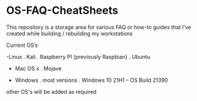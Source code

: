 # OS-FAQ-CheatSheets

This repository is a storage area for various FAQ or how-to guides that I’ve created while building / rebuilding my workstations

Current OS’s 

-Linux
     . Kali
     . Raspberry PI (previously Raspbian}
     . Ubuntu

- Mac OS x
     . Mojave

- Windows
     . most versions
     . Windows 10 21H1 – OS Build 21390

other OS's will be added as required
